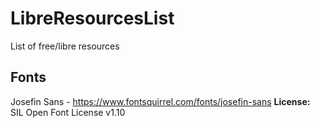 # LibreResourcesList
List of free/libre resources

## Fonts
Josefin Sans - https://www.fontsquirrel.com/fonts/josefin-sans **License:** SIL Open Font License v1.10
